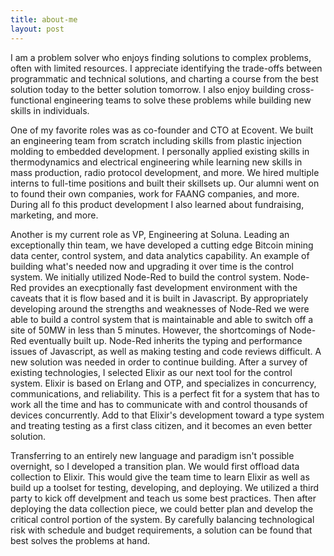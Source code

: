 ```yaml
---
title: about-me
layout: post
---
```


I am a problem solver who enjoys finding solutions to complex problems, often with limited resources.  I appreciate identifying the trade-offs between programmatic and technical solutions, and charting a course from the best solution today to the better solution tomorrow. I also enjoy building cross-functional engineering teams to solve these problems while building new skills in individuals. 

One of my favorite roles was as co-founder and CTO at Ecovent.  We built an engineering team from scratch including skills from plastic injection molding to embedded development.  I personally applied existing skills in thermodynamics and electrical engineering while learning new skills in mass production, radio protocol development, and more. We hired multiple interns to full-time positions and built their skillsets up.  Our alumni went on to found their own companies, work for FAANG companies, and more. During all fo this product development I also learned about fundraising, marketing, and more. 

Another is my current role as VP, Engineering at Soluna.  Leading an exceptionally thin team, we have developed a cutting edge Bitcoin mining data center, control system, and data analytics capability. An example of building what's needed now and upgrading it over time is the control system.  We initially utilized Node-Red to build the control system.  Node-Red provides an execptionally fast development environment with the caveats that it is flow based and it is built in Javascript. By appropriately developing around the strengths and weaknesses of Node-Red we were able to build a control system that is maintainable and able to switch off a site of 50MW in less than 5 minutes.  However, the shortcomings of Node-Red eventually built up.  Node-Red inherits the typing and performance issues of Javascript, as well as making testing and code reviews difficult. A new solution was needed in order to continue building. After a survey of existing technologies, I selected Elixir as our next tool for the control system.  Elixir is based on Erlang and OTP, and specializes in concurrency, communications, and reliability.  This is a perfect fit for a system that has to work all the time and has to communicate with and control thousands of devices concurrently.  Add to that Elixir's development toward a type system and treating testing as a first class citizen, and it becomes an even better solution. 

Transferring to an entirely new language and paradigm isn't possible overnight, so I developed a transition plan.  We would first offload data collection to Elixir.  This would give the team time to learn Elixir as well as build up a toolset for testing, developing, and deploying. We utilized a third party to kick off develpment and teach us some best practices. Then after deploying the data collection piece, we could better plan and develop the critical control portion of the system.  By carefully balancing technological risk with schedule and budget requirements, a solution can be found that best solves the problems at hand. 